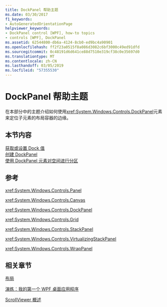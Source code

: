```yaml
---
title: DockPanel 帮助主题
ms.date: 03/30/2017
f1_keywords:
- AutoGeneratedOrientationPage
helpviewer_keywords:
- DockPanel control [WPF], how-to topics
- controls [WPF], DockPanel
ms.assetid: 62544800-db6a-4124-8cb0-ed9bc4a90901
ms.openlocfilehash: ff2f23a0515f8a086d3082c6bf3000c49ed91dfd
ms.sourcegitcommit: 0c48191d6d641ce88d7510e319cf38c0e35697d0
ms.translationtype: MT
ms.contentlocale: zh-CN
ms.lasthandoff: 03/05/2019
ms.locfileid: "57355530"
---
```

# <a name="dockpanel-how-to-topics"></a>DockPanel 帮助主题
在本部分中的主题介绍如何使用<xref:System.Windows.Controls.DockPanel>元素来定位子元素的布局容器的边缘。  
  
## <a name="in-this-section"></a>本节内容  
 [获取或设置 Dock 值](how-to-get-or-set-a-dock-value.md)  
 [创建 DockPanel](how-to-create-a-dockpanel.md)  
 [使用 DockPanel 元素对空间进行分区](how-to-partition-space-by-using-the-dockpanel-element.md)  
  
## <a name="reference"></a>参考  
 <xref:System.Windows.Controls.Panel>  
  
 <xref:System.Windows.Controls.Canvas>  
  
 <xref:System.Windows.Controls.DockPanel>  
  
 <xref:System.Windows.Controls.Grid>  
  
 <xref:System.Windows.Controls.StackPanel>  
  
 <xref:System.Windows.Controls.VirtualizingStackPanel>  
  
 <xref:System.Windows.Controls.WrapPanel>  
  
## <a name="related-sections"></a>相关章节  
 [布局](../advanced/layout.md)  
  
 [演练：我的第一个 WPF 桌面应用程序](../getting-started/walkthrough-my-first-wpf-desktop-application.md)  
  
 [ScrollViewer 概述](scrollviewer-overview.md)
